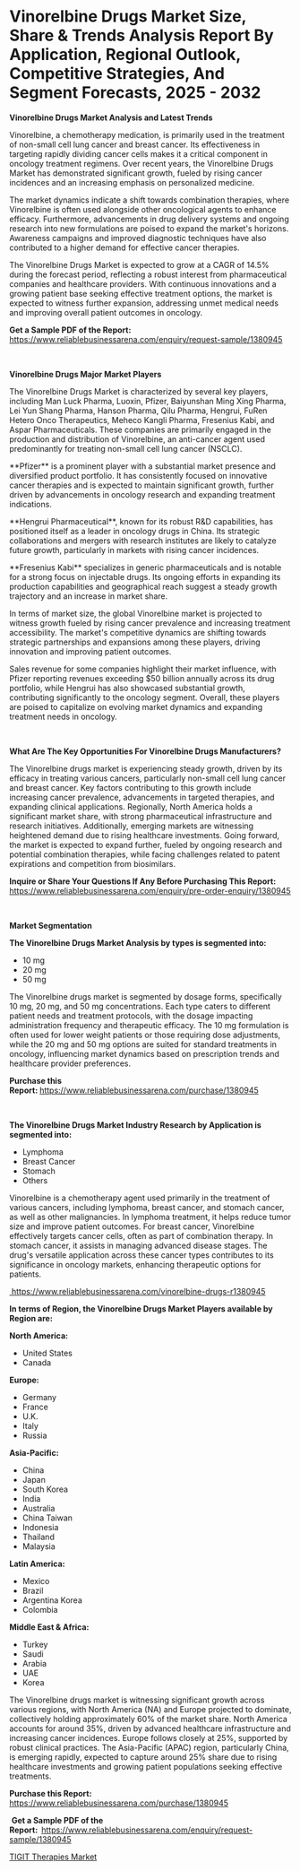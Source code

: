 <p><h1>Vinorelbine Drugs Market Size, Share & Trends Analysis Report By Application, Regional Outlook, Competitive Strategies, And Segment Forecasts, 2025 - 2032</h1></p><p><strong>Vinorelbine Drugs Market Analysis and Latest Trends</strong></p>
<p><p>Vinorelbine, a chemotherapy medication, is primarily used in the treatment of non-small cell lung cancer and breast cancer. Its effectiveness in targeting rapidly dividing cancer cells makes it a critical component in oncology treatment regimens. Over recent years, the Vinorelbine Drugs Market has demonstrated significant growth, fueled by rising cancer incidences and an increasing emphasis on personalized medicine. </p><p>The market dynamics indicate a shift towards combination therapies, where Vinorelbine is often used alongside other oncological agents to enhance efficacy. Furthermore, advancements in drug delivery systems and ongoing research into new formulations are poised to expand the market's horizons. Awareness campaigns and improved diagnostic techniques have also contributed to a higher demand for effective cancer therapies.</p><p>The Vinorelbine Drugs Market is expected to grow at a CAGR of 14.5% during the forecast period, reflecting a robust interest from pharmaceutical companies and healthcare providers. With continuous innovations and a growing patient base seeking effective treatment options, the market is expected to witness further expansion, addressing unmet medical needs and improving overall patient outcomes in oncology.</p></p>
<p><strong>Get a Sample PDF of the Report:&nbsp;</strong> <a href="https://www.reliablebusinessarena.com/enquiry/request-sample/1380945?utm_campaign=2527&utm_medium=2&utm_source=Github&utm_content=ia&utm_term=08032025&utm_id=vinorelbine-drugs">https://www.reliablebusinessarena.com/enquiry/request-sample/1380945</a></p>
<p>&nbsp;</p>
<p><strong>Vinorelbine Drugs Major Market Players</strong></p>
<p><p>The Vinorelbine Drugs Market is characterized by several key players, including Man Luck Pharma, Luoxin, Pfizer, Baiyunshan Ming Xing Pharma, Lei Yun Shang Pharma, Hanson Pharma, Qilu Pharma, Hengrui, FuRen Hetero Onco Therapeutics, Meheco Kangli Pharma, Fresenius Kabi, and Aspar Pharmaceuticals. These companies are primarily engaged in the production and distribution of Vinorelbine, an anti-cancer agent used predominantly for treating non-small cell lung cancer (NSCLC).</p><p>**Pfizer** is a prominent player with a substantial market presence and diversified product portfolio. It has consistently focused on innovative cancer therapies and is expected to maintain significant growth, further driven by advancements in oncology research and expanding treatment indications.</p><p>**Hengrui Pharmaceutical**, known for its robust R&D capabilities, has positioned itself as a leader in oncology drugs in China. Its strategic collaborations and mergers with research institutes are likely to catalyze future growth, particularly in markets with rising cancer incidences.</p><p>**Fresenius Kabi** specializes in generic pharmaceuticals and is notable for a strong focus on injectable drugs. Its ongoing efforts in expanding its production capabilities and geographical reach suggest a steady growth trajectory and an increase in market share.</p><p>In terms of market size, the global Vinorelbine market is projected to witness growth fueled by rising cancer prevalence and increasing treatment accessibility. The market's competitive dynamics are shifting towards strategic partnerships and expansions among these players, driving innovation and improving patient outcomes.</p><p>Sales revenue for some companies highlight their market influence, with Pfizer reporting revenues exceeding $50 billion annually across its drug portfolio, while Hengrui has also showcased substantial growth, contributing significantly to the oncology segment. Overall, these players are poised to capitalize on evolving market dynamics and expanding treatment needs in oncology.</p></p>
<p>&nbsp;</p>
<p><strong>What Are The Key Opportunities For Vinorelbine Drugs Manufacturers?</strong></p>
<p><p>The Vinorelbine drugs market is experiencing steady growth, driven by its efficacy in treating various cancers, particularly non-small cell lung cancer and breast cancer. Key factors contributing to this growth include increasing cancer prevalence, advancements in targeted therapies, and expanding clinical applications. Regionally, North America holds a significant market share, with strong pharmaceutical infrastructure and research initiatives. Additionally, emerging markets are witnessing heightened demand due to rising healthcare investments. Going forward, the market is expected to expand further, fueled by ongoing research and potential combination therapies, while facing challenges related to patent expirations and competition from biosimilars.</p></p>
<p><strong>Inquire or Share Your Questions If Any Before Purchasing This Report:</strong> <a href="https://www.reliablebusinessarena.com/enquiry/pre-order-enquiry/1380945?utm_campaign=2527&utm_medium=2&utm_source=Github&utm_content=ia&utm_term=08032025&utm_id=vinorelbine-drugs">https://www.reliablebusinessarena.com/enquiry/pre-order-enquiry/1380945</a></p>
<p>&nbsp;</p>
<p><strong>Market Segmentation</strong></p>
<p><strong>The Vinorelbine Drugs Market Analysis by types is segmented into:</strong></p>
<p><ul><li>10 mg</li><li>20 mg</li><li>50 mg</li></ul></p>
<p><p>The Vinorelbine drugs market is segmented by dosage forms, specifically 10 mg, 20 mg, and 50 mg concentrations. Each type caters to different patient needs and treatment protocols, with the dosage impacting administration frequency and therapeutic efficacy. The 10 mg formulation is often used for lower weight patients or those requiring dose adjustments, while the 20 mg and 50 mg options are suited for standard treatments in oncology, influencing market dynamics based on prescription trends and healthcare provider preferences.</p></p>
<p><strong>Purchase this Report:&nbsp;</strong><a href="https://www.reliablebusinessarena.com/purchase/1380945?utm_campaign=2527&utm_medium=2&utm_source=Github&utm_content=ia&utm_term=08032025&utm_id=vinorelbine-drugs">https://www.reliablebusinessarena.com/purchase/1380945</a></p>
<p>&nbsp;</p>
<p><strong>The Vinorelbine Drugs Market Industry Research by Application is segmented into:</strong></p>
<p><ul><li>Lymphoma</li><li>Breast Cancer</li><li>Stomach</li><li>Others</li></ul></p>
<p><p>Vinorelbine is a chemotherapy agent used primarily in the treatment of various cancers, including lymphoma, breast cancer, and stomach cancer, as well as other malignancies. In lymphoma treatment, it helps reduce tumor size and improve patient outcomes. For breast cancer, Vinorelbine effectively targets cancer cells, often as part of combination therapy. In stomach cancer, it assists in managing advanced disease stages. The drug's versatile application across these cancer types contributes to its significance in oncology markets, enhancing therapeutic options for patients.</p></p>
<p><a href="https://www.reliablebusinessarena.com/vinorelbine-drugs-r1380945?utm_campaign=2527&utm_medium=2&utm_source=Github&utm_content=ia&utm_term=08032025&utm_id=vinorelbine-drugs">&nbsp;https://www.reliablebusinessarena.com/vinorelbine-drugs-r1380945</a></p>
<p><strong>In terms of Region, the Vinorelbine Drugs Market Players available by Region are:</strong></p>
<p>
    <p> <strong> North America: </strong>
        <ul>
            <li>United States</li>
            <li>Canada</li>
        </ul>
        </p> 
    <p> <strong> Europe: </strong>
        <ul>
            <li>Germany</li>
            <li>France</li>
            <li>U.K.</li>
            <li>Italy</li>
            <li>Russia</li>
        </ul>
        </p> 
    <p> <strong> Asia-Pacific: </strong>
        <ul>
            <li>China</li>
            <li>Japan</li>
            <li>South Korea</li>
            <li>India</li>
            <li>Australia</li>
            <li>China Taiwan</li>
            <li>Indonesia</li>
            <li>Thailand</li>
            <li>Malaysia</li>
        </ul>
        </p> 
    <p> <strong> Latin America: </strong>
        <ul>
            <li>Mexico</li>
            <li>Brazil</li>
            <li>Argentina Korea</li>
            <li>Colombia</li>
        </ul>
        </p> 
    <p> <strong> Middle East & Africa: </strong>
        <ul>
            <li>Turkey</li>
            <li>Saudi</li>
            <li>Arabia</li>
            <li>UAE</li>
            <li>Korea</li>
        </ul>
    </p>
    </p>
<p><p>The Vinorelbine drugs market is witnessing significant growth across various regions, with North America (NA) and Europe projected to dominate, collectively holding approximately 60% of the market share. North America accounts for around 35%, driven by advanced healthcare infrastructure and increasing cancer incidences. Europe follows closely at 25%, supported by robust clinical practices. The Asia-Pacific (APAC) region, particularly China, is emerging rapidly, expected to capture around 25% share due to rising healthcare investments and growing patient populations seeking effective treatments.</p></p>
<p><strong>Purchase this Report: </strong><a href="https://www.reliablebusinessarena.com/purchase/1380945?utm_campaign=2527&utm_medium=2&utm_source=Github&utm_content=ia&utm_term=08032025&utm_id=vinorelbine-drugs">https://www.reliablebusinessarena.com/purchase/1380945</a></p>
<p>&nbsp;<strong>Get a Sample PDF of the Report:&nbsp;&nbsp;</strong><a href="https://www.reliablebusinessarena.com/enquiry/request-sample/1380945?utm_campaign=2527&utm_medium=2&utm_source=Github&utm_content=ia&utm_term=08032025&utm_id=vinorelbine-drugs">https://www.reliablebusinessarena.com/enquiry/request-sample/1380945</a></p>
<p><strong></strong></p>
<p><p><a href="https://github.com/pelahotayabe/Market-Research-Report-List-1/blob/main/tigit-therapies-market.md?utm_campaign=2527&utm_medium=2&utm_source=Github&utm_content=ia&utm_term=08032025&utm_id=vinorelbine-drugs">TIGIT Therapies Market</a></p></p>